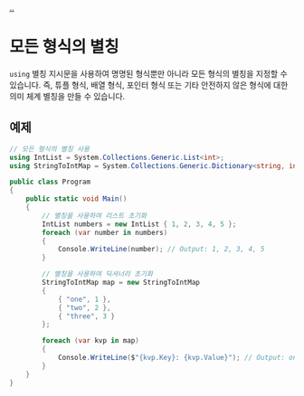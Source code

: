 [..](../README.md)

# 모든 형식의 별칭

`using` 별칭 지시문을 사용하여 명명된 형식뿐만 아니라 모든 형식의 별칭을 지정할 수 있습니다. 
즉, 튜플 형식, 배열 형식, 포인터 형식 또는 기타 안전하지 않은 형식에 대한 의미 체계 별칭을 만들 수 있습니다.

## 예제

```cs
// 모든 형식의 별칭 사용
using IntList = System.Collections.Generic.List<int>;
using StringToIntMap = System.Collections.Generic.Dictionary<string, int>;

public class Program
{
    public static void Main()
    {
        // 별칭을 사용하여 리스트 초기화
        IntList numbers = new IntList { 1, 2, 3, 4, 5 };
        foreach (var number in numbers)
        {
            Console.WriteLine(number); // Output: 1, 2, 3, 4, 5
        }

        // 별칭을 사용하여 딕셔너리 초기화
        StringToIntMap map = new StringToIntMap
        {
            { "one", 1 },
            { "two", 2 },
            { "three", 3 }
        };

        foreach (var kvp in map)
        {
            Console.WriteLine($"{kvp.Key}: {kvp.Value}"); // Output: one: 1, two: 2, three: 3
        }
    }
}
```
